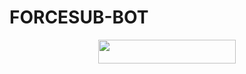 # FORCESUB-BOT

<p align="center"><a href="https://dashboard.heroku.com/new?template=https://github.com/hydra-13/fileshares"> <img src="https://img.shields.io/badge/Deploy%20On%20Heroku-black?style=for-the-badge&logo=heroku" width="220" height="38.45"/></a></p>
